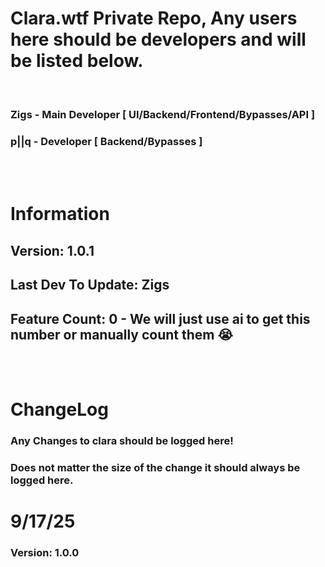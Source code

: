 # Clara.wtf Private Repo, Any users here should be developers and will be listed below.
<br>

### Zigs - Main Developer [ UI/Backend/Frontend/Bypasses/API ]
### p||q - Developer [ Backend/Bypasses ]

<br>
<br>

# Information
## Version: 1.0.1
## Last Dev To Update: Zigs
## Feature Count: 0 - We will just use ai to get this number or manually count them 😭


<br>
<br>

# ChangeLog
### Any Changes to clara should be logged here!
### Does not matter the size of the change it should always be logged here.






# 9/17/25
### Version: 1.0.0
